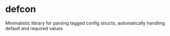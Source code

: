 # defcon
Minimalistic library for parsing tagged config structs, automatically handling default and required values
